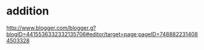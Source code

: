 addition
========


http://www.blogger.com/blogger.g?blogID=4415536332332135706#editor/target=page;pageID=7488822314084503328
